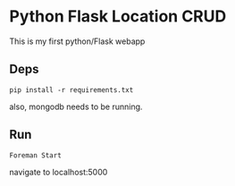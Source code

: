 # Python Flask Location CRUD

This is my first python/Flask webapp

## Deps

    pip install -r requirements.txt

also, mongodb needs to be running.

## Run

    Foreman Start

navigate to localhost:5000
